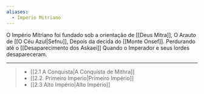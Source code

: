 ```yaml
---
aliases: 
  - Imperio Mitriano
---
```


O Império Mitriano foi fundado sob a orientação de [[Deus Mitra]], O Arauto de [[O Céu Azul|Sefnu]], Depois da decida do [[Monte Onsef]]. Perdurando até o [[Desaparecimento dos Askaei]] Quando o Imperador e seus lordes desapareceram.

---

> - [[2.1 A Conquista|A Conquista de Mithra]]
> - [[2.2. Primeiro Imperio|Primeiro Império]]
> - [[2.3 Alto Império|Alto Império]]